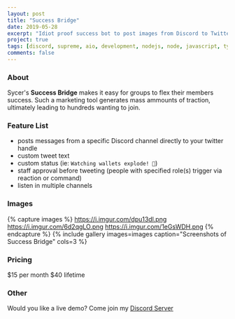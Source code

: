 ```yaml
---
layout: post
title: "Success Bridge"
date: 2019-05-28
excerpt: "Idiot proof success bot to post images from Discord to Twitter."
project: true
tags: [discord, supreme, aio, development, nodejs, node, javascript, typescript, twitter monitor, twitter api]
comments: false
---
```


### About
Sycer's **Success Bridge** makes it easy for groups to flex their members success. Such a marketing tool generates mass ammounts of traction, ultimately leading to hundreds wanting to join.

### Feature List
* posts messages from a specific Discord channel directly to your twitter handle
* custom tweet text
* custom status (ie: `Watching wallets explode! 🤑`)
* staff approval before tweeting (people with specified role(s) trigger via reaction or command)
* listen in multiple channels


### Images
{% capture images %}
	https://i.imgur.com/dpu13dl.png
	https://i.imgur.com/6d2qgLO.png
	https://i.imgur.com/1eGsWDH.png
{% endcapture %}
{% include gallery images=images caption="Screenshots of Success Bridge" cols=3 %}

### Pricing
$15 per month
$40 lifetime

### Other
Would you like a live demo? Come join my [Discord Server](https://discord.gg/Agg6yFV)



